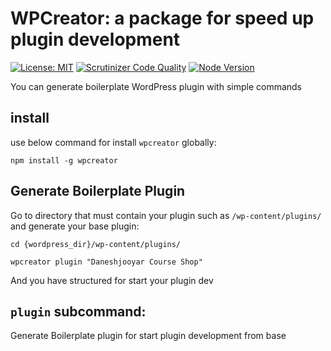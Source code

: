 # WPCreator: a package for speed up plugin development

[![License: MIT](https://img.shields.io/badge/License-MIT-yellow.svg)](https://opensource.org/licenses/MIT)
[![Scrutinizer Code Quality](https://scrutinizer-ci.com/g/daneshjooyar/wpcreator/badges/quality-score.png?b=master)](https://scrutinizer-ci.com/g/daneshjooyar/wpcreator/?branch=master)
[![Node Version](http://img.shields.io/node/v/commander.svg?style=flat)](https://www.npmjs.org/package/wpcreator)

You can generate boilerplate WordPress plugin with simple commands

## install

use below command for install ``wpcreator`` globally:

```
npm install -g wpcreator
```

## Generate Boilerplate Plugin
Go to directory that must contain your plugin such as ``/wp-content/plugins/`` and generate your base plugin:
```
cd {wordpress_dir}/wp-content/plugins/

wpcreator plugin "Daneshjooyar Course Shop"
```
And you have structured for start your plugin dev

## ``plugin`` subcommand:

Generate Boilerplate plugin for start plugin development from base